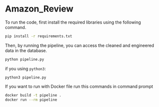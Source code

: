 # Amazon_Review
To run the code, first install the required libraries using the following command.
```bash
pip install -r requirements.txt
```
Then, by running the pipeline, you can access the cleaned and engineered data in the database.
```bash
python pipeline.py
```
if you using `python3`:
```
python3 pipeline.py
```
If you want to run with Docker file run this commands in command prompt
```bash
docker build -t pipeline .
docker run --rm pipeline
```
